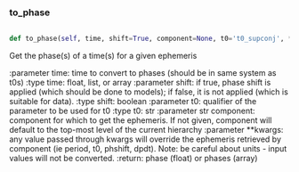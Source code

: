 ### to\_phase
```py

def to_phase(self, time, shift=True, component=None, t0='t0_supconj', **kwargs)

```



Get the phase(s) of a time(s) for a given ephemeris

:parameter time: time to convert to phases (should be in same system
    as t0s)
:type time: float, list, or array
:parameter shift: if true, phase shift is applied (which should be
    done to models); if false, it is not applied (which is suitable
    for data).
:type shift: boolean
:parameter t0: qualifier of the parameter to be used for t0
:type t0: str
:parameter str component: component for which to get the ephemeris.
    If not given, component will default to the top-most level of the
    current hierarchy
:parameter **kwargs: any value passed through kwargs will override the
    ephemeris retrieved by component (ie period, t0, phshift, dpdt).
    Note: be careful about units - input values will not be converted.
:return: phase (float) or phases (array)

